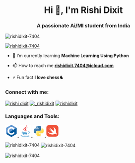 <h1 align="center">Hi 👋, I'm Rishi Dixit</h1>
<h3 align="center">A passionate Ai/Ml student from India</h3>

<p align="left"> <img src="https://komarev.com/ghpvc/?username=rishidixit-7404&label=Profile%20views&color=0e75b6&style=flat" alt="rishidixit-7404" /> </p>

<p align="left"> <a href="https://github.com/ryo-ma/github-profile-trophy"><img src="https://github-profile-trophy.vercel.app/?username=rishidixit-7404" alt="rishidixit-7404" /></a> </p>

- 🌱 I’m currently learning **Machine Learning Using Python**

- 📫 How to reach me **rishidixit.7404@icloud.com**

- ⚡ Fun fact **I love chess♞**

<h3 align="left">Connect with me:</h3>
<p align="left">
<a href="[https://linkedin.com/in/rishi dixit](https://www.linkedin.com/in/rishi-dixit-461035279/)" target="blank"><img align="center" src="https://raw.githubusercontent.com/rahuldkjain/github-profile-readme-generator/master/src/images/icons/Social/linked-in-alt.svg" alt="rishi dixit" height="30" width="40" /></a>
<a href="https://instagram.com/_rishidixit" target="blank"><img align="center" src="https://raw.githubusercontent.com/rahuldkjain/github-profile-readme-generator/master/src/images/icons/Social/instagram.svg" alt="_rishidixit" height="30" width="40" /></a>
<a href="https://www.leetcode.com/rishidixit" target="blank"><img align="center" src="https://raw.githubusercontent.com/rahuldkjain/github-profile-readme-generator/master/src/images/icons/Social/leet-code.svg" alt="rishidixit" height="30" width="40" /></a>
</p>

<h3 align="left">Languages and Tools:</h3>
<p align="left"> <a href="https://www.cprogramming.com/" target="_blank" rel="noreferrer"> <img src="https://raw.githubusercontent.com/devicons/devicon/master/icons/c/c-original.svg" alt="c" width="40" height="40"/> </a> <a href="https://www.java.com" target="_blank" rel="noreferrer"> <img src="https://raw.githubusercontent.com/devicons/devicon/master/icons/java/java-original.svg" alt="java" width="40" height="40"/> </a> <a href="https://www.python.org" target="_blank" rel="noreferrer"> <img src="https://raw.githubusercontent.com/devicons/devicon/master/icons/python/python-original.svg" alt="python" width="40" height="40"/> </a> <a href="https://developer.apple.com/swift/" target="_blank" rel="noreferrer"> <img src="https://raw.githubusercontent.com/devicons/devicon/master/icons/swift/swift-original.svg" alt="swift" width="40" height="40"/> </a> </p>

<p><img align="left" src="https://github-readme-stats.vercel.app/api/top-langs?username=rishidixit-7404&show_icons=true&locale=en&layout=compact" alt="rishidixit-7404" /></p>

<p>&nbsp;<img align="center" src="https://github-readme-stats.vercel.app/api?username=rishidixit-7404&show_icons=true&locale=en" alt="rishidixit-7404" /></p>

<p><img align="center" src="https://github-readme-streak-stats.herokuapp.com/?user=rishidixit-7404&" alt="rishidixit-7404" /></p>
